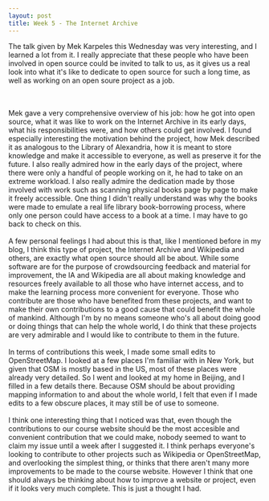 ```yaml
---
layout: post
title: Week 5 - The Internet Archive
---
```


The talk given by Mek Karpeles this Wednesday was very interesting, and I learned a lot from it. I really appreciate that these people who have been involved in open source could be invited to talk to us, as it gives us a real look into what it's like to dedicate to open source for such a long time, as well as working on an open soure project as a job.
<!--more-->
<br><br>
Mek gave a very comprehensive overview of his job: how he got into open source, what it was like to work on the Internet Archive in its early days, what his responsibilities were, and how others could get involved. I found especially interesting the motivation behind the project, how Mek described it as analogous to the Library of Alexandria, how it is meant to store knowledge and make it accessible to everyone, as well as preserve it for the future. I also really admired how in the early days of the project, where there were only a handful of people working on it, he had to take on an extreme workload. I also really admire the dedication made by those involved with work such as scanning physical books page by page to make it freely accessible. One thing I didn't really understand was why the books were made to emulate a real life library book-borrowing process, where only one person could have access to a book at a time. I may have to go back to check on this.
<br><br>
A few personal feelings I had about this is that, like I mentioned before in my blog, I think this type of project, the Internet Archive and Wikipedia and others, are exactly what open source should all be about. While some software are for the purpose of crowdsourcing feedback and material for improvement, the IA and Wikipedia are all about making knowledge and resources freely available to all those who have internet access, and to make the learning process more convenient for everyone. Those who contribute are those who have benefited from these projects, and want to make their own contributions to a good cause that could benefit the whole of mankind. Although I'm by no means someone who's all about doing good or doing things that can help the whole world, I do think that these projects are very admirable and I would like to contribute to them in the future.
<br><br>
In terms of contributions this week, I made some small edits to OpenStreetMap. I looked at a few places I'm familiar with in New York, but given that OSM is mostly based in the US, most of these places were already very detailed. So I went and looked at my home in Beijing, and I filled in a few details there. Because OSM should be about providing mapping information to and about the whole world, I felt that even if I made edits to a few obscure places, it may still be of use to someone.
<br><br>
I think one interesting thing that I noticed was that, even though the contributions to our course website should be the most accesible and convenient contribution that we could make, nobody seemed to want to claim my issue until a week after I suggested it. I think perhaps everyone's looking to contribute to other projects such as Wikipedia or OpenStreetMap, and overlooking the simplest thing, or thinks that there aren't many more improvements to be made to the course website. However I think that one should always be thinking about how to improve a website or project, even if it looks very much complete. This is just a thought I had.